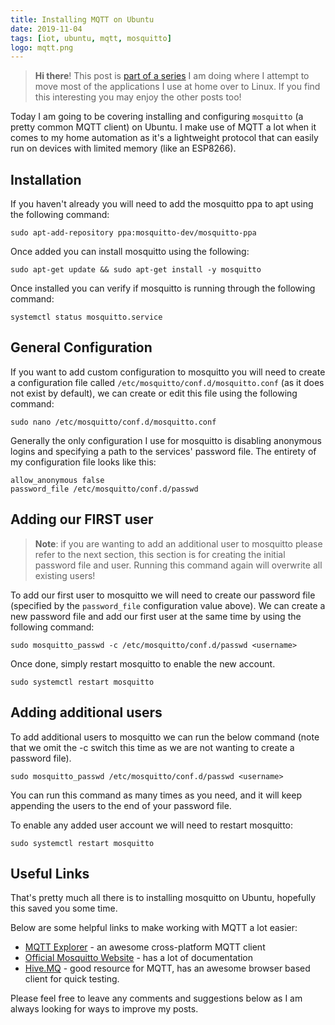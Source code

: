 ```yaml
---
title: Installing MQTT on Ubuntu
date: 2019-11-04
tags: [iot, ubuntu, mqtt, mosquitto]
logo: mqtt.png
---
```


> **Hi there**! This post is [part of a series](/series/) I am doing where I attempt to move most of the applications I use at home over to Linux. If you find this interesting you may enjoy the other posts too!

Today I am going to be covering installing and configuring `mosquitto` (a pretty common MQTT client) on Ubuntu. I make use of MQTT a lot when it comes to my home automation as it's a lightweight protocol that can easily run on devices with limited memory (like an ESP8266).

## Installation

If you haven't already you will need to add the mosquitto ppa to apt using the following command:

```shell
sudo apt-add-repository ppa:mosquitto-dev/mosquitto-ppa
```

Once added you can install mosquitto using the following:

```shell
sudo apt-get update && sudo apt-get install -y mosquitto
```

Once installed you can verify if mosquitto is running through the following command:

```shell
systemctl status mosquitto.service
```

## General Configuration

If you want to add custom configuration to mosquitto you will need to create a configuration file called `/etc/mosquitto/conf.d/mosquitto.conf` (as it does not exist by default), we can create or edit this file using the following command:

```shell
sudo nano /etc/mosquitto/conf.d/mosquitto.conf
```

Generally the only configuration I use for mosquitto is disabling anonymous logins and specifying a path to the services' password file. The entirety of my configuration file looks like this:

```
allow_anonymous false
password_file /etc/mosquitto/conf.d/passwd
```

## Adding our FIRST user

> **Note**: if you are wanting to add an additional user to mosquitto please refer to the next section, this section is for creating the initial password file and user. Running this command again will overwrite all existing users!

To add our first user to mosquitto we will need to create our password file (specified by the `password_file` configuration value above). We can create a new password file and add our first user at the same time by using the following command:

```shell
sudo mosquitto_passwd -c /etc/mosquitto/conf.d/passwd <username>
```

Once done, simply restart mosquitto to enable the new account.

```shell
sudo systemctl restart mosquitto
```

## Adding additional users

To add additional users to mosquitto we can run the below command (note that we omit the -c switch this time as we are not wanting to create a password file).

```shell
sudo mosquitto_passwd /etc/mosquitto/conf.d/passwd <username>
```

You can run this command as many times as you need, and it will keep appending the users to the end of your password file.

To enable any added user account we will need to restart mosquitto:

```shell
sudo systemctl restart mosquitto
```

## Useful Links

That's pretty much all there is to installing mosquitto on Ubuntu, hopefully this saved you some time.

Below are some helpful links to make working with MQTT a lot easier:

- [MQTT Explorer](https://mqtt-explorer.com/) - an awesome cross-platform MQTT client
- [Official Mosquitto Website](https://mosquitto.org/) - has a lot of documentation
- [Hive.MQ](https://www.hivemq.com/) - good resource for MQTT, has an awesome browser based client for quick testing.

Please feel free to leave any comments and suggestions below as I am always looking for ways to improve my posts.
